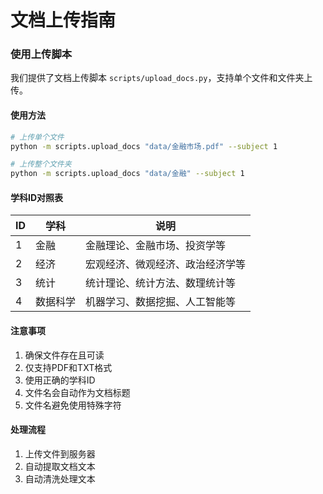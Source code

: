 # 文档上传指南

### 使用上传脚本

我们提供了文档上传脚本 `scripts/upload_docs.py`，支持单个文件和文件夹上传。

#### 使用方法
```bash
# 上传单个文件
python -m scripts.upload_docs "data/金融市场.pdf" --subject 1

# 上传整个文件夹
python -m scripts.upload_docs "data/金融" --subject 1
```

#### 学科ID对照表
| ID | 学科 | 说明 |
|----|------|------|
| 1 | 金融 | 金融理论、金融市场、投资学等 |
| 2 | 经济 | 宏观经济、微观经济、政治经济学等 |
| 3 | 统计 | 统计理论、统计方法、数理统计等 |
| 4 | 数据科学 | 机器学习、数据挖掘、人工智能等 |

#### 注意事项
1. 确保文件存在且可读
2. 仅支持PDF和TXT格式
3. 使用正确的学科ID
4. 文件名会自动作为文档标题
5. 文件名避免使用特殊字符

#### 处理流程
1. 上传文件到服务器
2. 自动提取文档文本
3. 自动清洗处理文本
